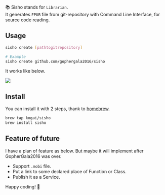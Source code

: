 :books: Sisho stands for `Librarian`.  
It generates `EPUB` file from git-repository with Command Line Interface, for source code reading.

## Usage

```bash
sisho create [pathtogitrepository]

# Example
sisho create github.com/gophergala2016/sisho
```

It works like below.

![](https://github.com/gophergala2016/sisho/blob/master/doc/sample.gif)


## Install

You can install it with 2 steps, thank to [homebrew](http://brew.sh/).

```bash
brew tap kogai/sisho
brew install sisho
```


## Feature of future

I have a plan of feature as below.
But maybe it will implement after GopherGala2016 was over.

* Support `.mobi` file.
* Put a link to some declared place of Function or Class.
* Publish it as a Service.

Happy coding! :tada: